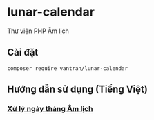 # lunar-calendar
Thư viện PHP Âm lịch

## Cài đặt
`composer require vantran/lunar-calendar`

## Hướng dẫn sử dụng (Tiếng Việt)
### [Xử lý ngày tháng Âm lịch](docs/vi/LUNAR_DATE_TIME.md)

